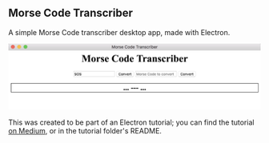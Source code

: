 ## Morse Code Transcriber

A simple Morse Code transcriber desktop app, made with Electron.

![Screenshot of app transcribing.](https://github.com/NateNeumann/electron-tutorial/blob/master/tutorial/img/convert.png?raw=true)

This was created to be part of an Electron tutorial; you can find the tutorial [on Medium](https://medium.com/code-chrysalis/build-your-first-desktop-app-with-electron-2504b7214ec6), or in the tutorial folder's README.

